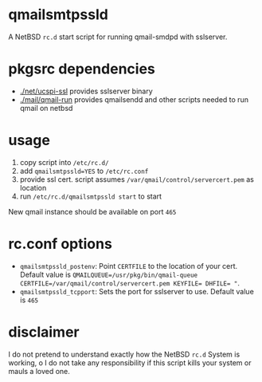 # qmailsmtpssld
A NetBSD `rc.d` start script for running qmail-smdpd with sslserver.

# pkgsrc dependencies
-   [./net/ucspi-ssl](http://pkgsrc.se/net/ucspi-ssl) provides sslserver binary 
-   [./mail/qmail-run](http://pkgsrc.se/mail/qmail-run) provides qmailsendd and other scripts needed to run qmail on netbsd

# usage 

1. copy script into `/etc/rc.d/`
2. add `qmailsmtpssld=YES` to `/etc/rc.conf`
3. provide ssl cert. script assumes `/var/qmail/control/servercert.pem` as location
4. run `/etc/rc.d/qmailsmtpssld start` to start

New qmail instance should be available on port `465`
    
# rc.conf options
- `qmailsmtpssld_postenv`: Point `CERTFILE` to the location of your cert.
   Default value is `QMAILQUEUE=/usr/pkg/bin/qmail-queue CERTFILE=/var/qmail/control/servercert.pem KEYFILE= DHFILE= "`.
- `qmailsmtpssld_tcpport`: Sets the port for sslserver to use. Default value is `465`

#  disclaimer 
I do not pretend to understand exactly how the NetBSD `rc.d` System is working, o I do not take any responsibility if this script kills your system or mauls a loved one.  